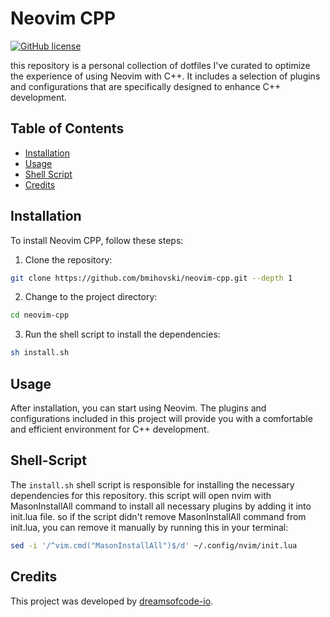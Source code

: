 # Neovim CPP

[![GitHub license](https://img.shields.io/github/license/dreamsofcode-io/neovim-cpp)](https://github.com/dreamsofcode-io/neovim-cpp/blob/main/LICENSE)

this repository is a personal collection of dotfiles I've curated to optimize the experience of using Neovim with C++. It includes a selection of plugins and configurations that are specifically designed to enhance C++ development.

## Table of Contents

- [Installation](#installation)
- [Usage](#usage)
- [Shell Script](#Shell-Script)
- [Credits](#credits)

## Installation

To install Neovim CPP, follow these steps:

1. Clone the repository:
```bash
git clone https://github.com/bmihovski/neovim-cpp.git --depth 1
```
2. Change to the project directory:
  ```bash
cd neovim-cpp
```
3. Run the shell script to install the dependencies:
```bash
sh install.sh
```

## Usage

After installation, you can start using Neovim. The plugins and configurations included in this project will provide you with a comfortable and efficient environment for C++ development.

## Shell-Script

The `install.sh` shell script is responsible for installing the necessary dependencies for this repository. this script will open nvim with MasonInstallAll command to install all necessary plugins by adding it into init.lua file. so if the script didn't remove MasonInstallAll command from init.lua, you can remove it manually by running this in your terminal:
```bash
sed -i '/^vim.cmd("MasonInstallAll")$/d' ~/.config/nvim/init.lua
```

## Credits

This project was developed by [dreamsofcode-io](https://github.com/dreamsofcode-io).
